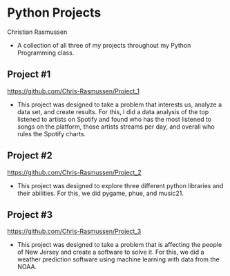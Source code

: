 # Python Projects
Christian Rasmussen
- A collection of all three of my projects throughout my Python Programming class.

## Project #1
https://github.com/Chris-Rasmussen/Project_1
- This project was designed to take a problem that interests us, analyze a data set, and create results. For this, I did a data analysis of the top listened to artists on Spotify and found who has the most listened to songs on the platform, those artists streams per day, and overall who rules the Spotify charts.
## Project #2
https://github.com/Chris-Rasmussen/Project_2
- This project was designed to explore three different python libraries and their abilities. For this, we did pygame, phue, and music21.
## Project #3
https://github.com/Chris-Rasmussen/Project_3
- This project was designed to take a problem that is affecting the people of New Jersey and create a software to solve it. For this, we did a weather prediction software using machine learning with data from the NOAA.
